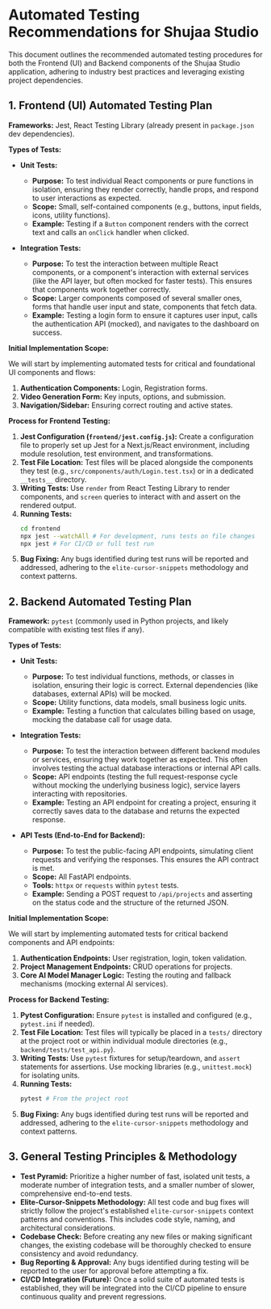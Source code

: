 # Automated Testing Recommendations for Shujaa Studio

This document outlines the recommended automated testing procedures for both the Frontend (UI) and Backend components of the Shujaa Studio application, adhering to industry best practices and leveraging existing project dependencies.

## 1. Frontend (UI) Automated Testing Plan

**Frameworks:** Jest, React Testing Library (already present in `package.json` dev dependencies).

**Types of Tests:**

*   **Unit Tests:**
    *   **Purpose:** To test individual React components or pure functions in isolation, ensuring they render correctly, handle props, and respond to user interactions as expected.
    *   **Scope:** Small, self-contained components (e.g., buttons, input fields, icons, utility functions).
    *   **Example:** Testing if a `Button` component renders with the correct text and calls an `onClick` handler when clicked.

*   **Integration Tests:**
    *   **Purpose:** To test the interaction between multiple React components, or a component's interaction with external services (like the API layer, but often mocked for faster tests). This ensures that components work together correctly.
    *   **Scope:** Larger components composed of several smaller ones, forms that handle user input and state, components that fetch data.
    *   **Example:** Testing a login form to ensure it captures user input, calls the authentication API (mocked), and navigates to the dashboard on success.

**Initial Implementation Scope:**

We will start by implementing automated tests for critical and foundational UI components and flows:

1.  **Authentication Components:** Login, Registration forms.
2.  **Video Generation Form:** Key inputs, options, and submission.
3.  **Navigation/Sidebar:** Ensuring correct routing and active states.

**Process for Frontend Testing:**

1.  **Jest Configuration (`frontend/jest.config.js`):** Create a configuration file to properly set up Jest for a Next.js/React environment, including module resolution, test environment, and transformations.
2.  **Test File Location:** Test files will be placed alongside the components they test (e.g., `src/components/auth/Login.test.tsx`) or in a dedicated `__tests__` directory.
3.  **Writing Tests:** Use `render` from React Testing Library to render components, and `screen` queries to interact with and assert on the rendered output.
4.  **Running Tests:**
    ```bash
    cd frontend
    npx jest --watchAll # For development, runs tests on file changes
    npx jest # For CI/CD or full test run
    ```
5.  **Bug Fixing:** Any bugs identified during test runs will be reported and addressed, adhering to the `elite-cursor-snippets` methodology and context patterns.

## 2. Backend Automated Testing Plan

**Framework:** `pytest` (commonly used in Python projects, and likely compatible with existing test files if any).

**Types of Tests:**

*   **Unit Tests:**
    *   **Purpose:** To test individual functions, methods, or classes in isolation, ensuring their logic is correct. External dependencies (like databases, external APIs) will be mocked.
    *   **Scope:** Utility functions, data models, small business logic units.
    *   **Example:** Testing a function that calculates billing based on usage, mocking the database call for usage data.

*   **Integration Tests:**
    *   **Purpose:** To test the interaction between different backend modules or services, ensuring they work together as expected. This often involves testing the actual database interactions or internal API calls.
    *   **Scope:** API endpoints (testing the full request-response cycle without mocking the underlying business logic), service layers interacting with repositories.
    *   **Example:** Testing an API endpoint for creating a project, ensuring it correctly saves data to the database and returns the expected response.

*   **API Tests (End-to-End for Backend):**
    *   **Purpose:** To test the public-facing API endpoints, simulating client requests and verifying the responses. This ensures the API contract is met.
    *   **Scope:** All FastAPI endpoints.
    *   **Tools:** `httpx` or `requests` within `pytest` tests.
    *   **Example:** Sending a POST request to `/api/projects` and asserting on the status code and the structure of the returned JSON.

**Initial Implementation Scope:**

We will start by implementing automated tests for critical backend components and API endpoints:

1.  **Authentication Endpoints:** User registration, login, token validation.
2.  **Project Management Endpoints:** CRUD operations for projects.
3.  **Core AI Model Manager Logic:** Testing the routing and fallback mechanisms (mocking external AI services).

**Process for Backend Testing:**

1.  **Pytest Configuration:** Ensure `pytest` is installed and configured (e.g., `pytest.ini` if needed).
2.  **Test File Location:** Test files will typically be placed in a `tests/` directory at the project root or within individual module directories (e.g., `backend/tests/test_api.py`).
3.  **Writing Tests:** Use `pytest` fixtures for setup/teardown, and `assert` statements for assertions. Use mocking libraries (e.g., `unittest.mock`) for isolating units.
4.  **Running Tests:**
    ```bash
    pytest # From the project root
    ```
5.  **Bug Fixing:** Any bugs identified during test runs will be reported and addressed, adhering to the `elite-cursor-snippets` methodology and context patterns.

## 3. General Testing Principles & Methodology

*   **Test Pyramid:** Prioritize a higher number of fast, isolated unit tests, a moderate number of integration tests, and a smaller number of slower, comprehensive end-to-end tests.
*   **Elite-Cursor-Snippets Methodology:** All test code and bug fixes will strictly follow the project's established `elite-cursor-snippets` context patterns and conventions. This includes code style, naming, and architectural considerations.
*   **Codebase Check:** Before creating any new files or making significant changes, the existing codebase will be thoroughly checked to ensure consistency and avoid redundancy.
*   **Bug Reporting & Approval:** Any bugs identified during testing will be reported to the user for approval before attempting a fix.
*   **CI/CD Integration (Future):** Once a solid suite of automated tests is established, they will be integrated into the CI/CD pipeline to ensure continuous quality and prevent regressions.
